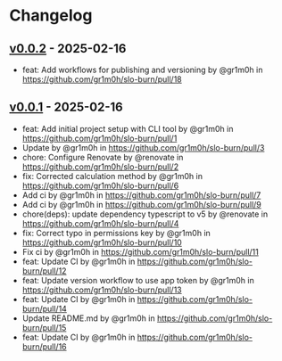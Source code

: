 # Changelog

## [v0.0.2](https://github.com/gr1m0h/slo-burn/compare/v0.0.1...v0.0.2) - 2025-02-16
- feat: Add workflows for publishing and versioning by @gr1m0h in https://github.com/gr1m0h/slo-burn/pull/18

## [v0.0.1](https://github.com/gr1m0h/slo-burn/commits/v0.0.1) - 2025-02-16
- feat: Add initial project setup with CLI tool by @gr1m0h in https://github.com/gr1m0h/slo-burn/pull/1
- Update by @gr1m0h in https://github.com/gr1m0h/slo-burn/pull/3
- chore: Configure Renovate by @renovate in https://github.com/gr1m0h/slo-burn/pull/2
- fix: Corrected calculation method by @gr1m0h in https://github.com/gr1m0h/slo-burn/pull/6
- Add ci by @gr1m0h in https://github.com/gr1m0h/slo-burn/pull/7
- Add ci by @gr1m0h in https://github.com/gr1m0h/slo-burn/pull/9
- chore(deps): update dependency typescript to v5 by @renovate in https://github.com/gr1m0h/slo-burn/pull/4
- fix: Correct typo in permissions key by @gr1m0h in https://github.com/gr1m0h/slo-burn/pull/10
- Fix ci by @gr1m0h in https://github.com/gr1m0h/slo-burn/pull/11
- feat: Update CI by @gr1m0h in https://github.com/gr1m0h/slo-burn/pull/12
- feat: Update version workflow to use app token by @gr1m0h in https://github.com/gr1m0h/slo-burn/pull/13
- feat: Update CI by @gr1m0h in https://github.com/gr1m0h/slo-burn/pull/14
- Update README.md by @gr1m0h in https://github.com/gr1m0h/slo-burn/pull/15
- feat: Update CI by @gr1m0h in https://github.com/gr1m0h/slo-burn/pull/16
